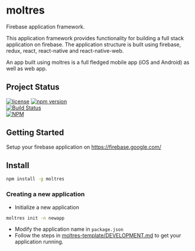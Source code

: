 # moltres

Firebase application framework.

This application framework provides functionality for building a full stack
application on firebase. The application structure is built using firebase,
redux, react, react-native and react-native-web.

An app built using moltres is a full fledged mobile app (iOS and Android) as well as web app.


## Project Status

[![license](https://img.shields.io/npm/l/moltres.svg)](https://www.npmjs.com/package/moltres)
[![npm version](https://badge.fury.io/js/moltres.svg)](https://badge.fury.io/js/moltres)<br />
[![Build Status](https://travis-ci.org/brianneisler/moltres.svg)](https://travis-ci.org/brianneisler/moltres)<br />
[![NPM](https://nodei.co/npm/moltres.png?downloads=true&downloadRank=true&stars=true)](https://nodei.co/npm/moltres/)


## Getting Started

Setup your firebase application on https://firebase.google.com/


## Install

```sh
npm install -g moltres
```


### Creating a new application
* Initialize a new application
```sh
moltres init -n newapp
```
* Modify the application name in `package.json`
* Follow the steps in [moltres-template/DEVELOPMENT.md](https://github.com/brianneisler/moltres-template/blob/master/DEVELOPMENT.md) to get your application
  running.

